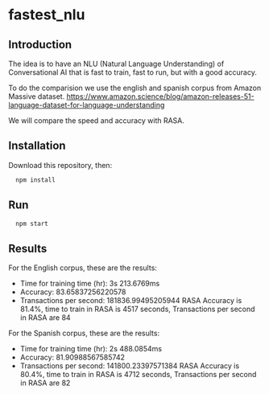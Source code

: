 # fastest_nlu

## Introduction
The idea is to have an NLU (Natural Language Understanding) of Conversational AI that is fast to train, fast to run, but with a good accuracy.

To do the comparision we use the english and spanish corpus from Amazon Massive dataset.
https://www.amazon.science/blog/amazon-releases-51-language-dataset-for-language-understanding

We will compare the speed and accuracy with RASA.

## Installation

Download this repository, then:

```sh
  npm install
```

## Run

```sh
  npm start
```

## Results

For the English corpus, these are the results:
- Time for training time (hr): 3s 213.6769ms
- Accuracy: 83.65837256220578
- Transactions per second: 181836.99495205944
RASA Accuracy is 81.4%, time to train in RASA is 4517 seconds, Transactions per second in RASA are 84

For the Spanish corpus, these are the results:
- Time for training time (hr): 2s 488.0854ms
- Accuracy: 81.90988567585742
- Transactions per second: 141800.23397571384
RASA Accuracy is 80.4%, time to train in RASA is 4712 seconds, Transactions per second in RASA are 82
